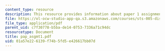 ```yaml
---
content_type: resource
description: This resource provides information about paper 1 assignments.
file: https://ol-ocw-studio-app-qa.s3.amazonaws.com/courses/sts-005-disease-and-society-in-america-fall-2005/01a57e226139f74b5fd5e426617bb07d_pap_asgmt1.pdf
file_type: application/pdf
parent_uid: c7f30778-b5ba-de14-0753-7336a71c94dc
resourcetype: Document
title: pap_asgmt1.pdf
uid: 01a57e22-6139-f74b-5fd5-e426617bb07d
---
```

